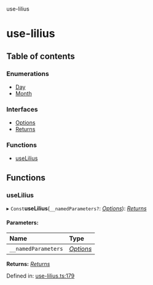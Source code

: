 use-lilius

# use-lilius

## Table of contents

### Enumerations

- [Day](enums/day.md)
- [Month](enums/month.md)

### Interfaces

- [Options](interfaces/options.md)
- [Returns](interfaces/returns.md)

### Functions

- [useLilius](README.md#uselilius)

## Functions

### useLilius

▸ `Const`**useLilius**(`__namedParameters?`: [*Options*](interfaces/options.md)): [*Returns*](interfaces/returns.md)

#### Parameters:

Name | Type |
:------ | :------ |
`__namedParameters` | [*Options*](interfaces/options.md) |

**Returns:** [*Returns*](interfaces/returns.md)

Defined in: [use-lilius.ts:179](https://github.com/its-danny/use-lilius/blob/d2a05ad/src/use-lilius.ts#L179)
